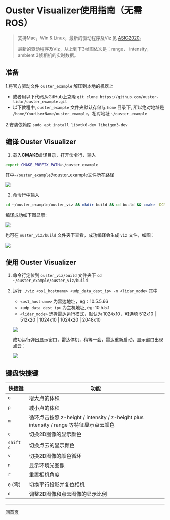 # Ouster Visualizer使用指南（无需ROS）
> 支持Mac，Win & Linux，最新的驱动程序及Viz 见 [ASIC2020](/asic2020)。
>
> 最新的驱动程序及Viz，从上到下3帧图依次是：range， intensity， ambient 3帧相机的实时数据。

## 准备

1.将官方驱动文件 `ouster_example` 解压到本地的机器上

- 或者用以下代码从GitHub上克隆 `git clone https://github.com/ouster-lidar/ouster_example.git`
- 以下教程中, `ouster_example` 文件夹默认存储与 `home` 目录下, 所以绝对地址是 `/home/YourUserName/ouster_example`，相对地址 `~/ouster_example`

2.安装依赖库 `sudo apt install libvtk6-dev libeigen3-dev`

## 编译 **Ouster Visualizer**

1. 载入**CMAKE**编译目录，打开命令行，输入
	
```bash
export CMAKE_PREFIX_PATH=~/ouster_example
```

其中`~/ouster_example`为ouster_example文件所在路径
	
![](./imgs/export_cmake.png)
	
2. 命令行中输入

```bash
cd ~/ouster_example/ouster_viz && mkdir build && cd build && cmake -DCMAKE_BUILD_TYPE=Release .. && make
```
编译成功如下图显示:
	
![](./imgs/build_success.png)

也可在 `ouster_viz/build` 文件夹下查看，成功编译会生成 `viz` 文件，如图：
	
![](./imgs/build_success_viz.png)
	
## 使用 **Ouster Visualizer**
1. 命令行定位到 `ouster_viz/build` 文件夹下 `cd ~/ouster_example/ouster_viz/build`
	
2. 运行 `./viz <os1_hostname> <udp_data_dest_ip> -m <lidar_mode>` 其中
	- `<os1_hostname>` 为雷达地址，eg：10.5.5.66
	- `<udp_data_dest_ip>` 为主机地址, eg: 10.5.5.1
	-  `<lidar_mode>` 选择雷达运行模式，默认为 1024x10，可选填 512x10 | 512x20 | 1024x10 | 1024x20 | 2048x10
	
	![](./imgs/run_viz.png)
	
	成功运行弹出显示窗口，雷达停机，稍等一会，雷达重新启动，显示窗口出现点云：
	
	![](./imgs/run_success.png)

## 键盘快捷键

| 快捷键 | 功能 |
| ----| ------------ |
| `o` | 增大点的体积 |
| `p` | 减小点的体积 |
| `m` | 循环点击按照 z-height / intensity / z-height plus intensity / range 等特征显示点云颜色  |
| `c` | 切换2D图像的显示颜色 |
| `shift c` | 切换点云的显示颜色 |
| `v` | 切换2D图像的颜色循环 |
| `n` | 显示环境光图像 |
| `r` | 重置相机角度
| `0` (零) | 切换平行投影并复位相机 |
| `d` | 调整2D图像和点云图像的显示比例 |

---
[回首页](README)